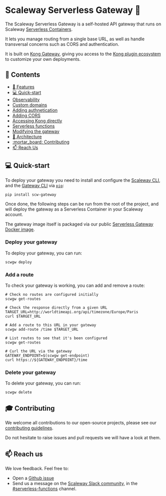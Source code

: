 # Scaleway Serverless Gateway :door:

The Scaleway Serverless Gateway is a self-hosted API gateway that runs on Scaleway [Serverless Containers](https://www.scaleway.com/en/serverless-containers/).

It lets you manage routing from a single base URL, as well as handle transversal concerns such as CORS and authentication.

It is built on [Kong Gateway](https://docs.konghq.com/gateway/latest/), giving you access to the [Kong plugin ecosystem](https://docs.konghq.com/hub/) to customize your own deployments.

## :page_with_curl: Contents

- [:rocket: Features](#rocket-features)
- [:computer: Quick-start](#computer-quick-start)
- [Observability](docs/observability.md)
- [Custom domains](docs/domains.md)
- [Adding authnetication](docs/auth.md)
- [Adding CORS](docs/cors.md)
- [Accessing Kong directly](docs/kong.md)
- [Serverless functions](docs/serverless.md)
- [Modifying the gateway](docs/custom.md)
- [:hammer: Architecture](docs/architecture.md)
- [:mortar\_board: Contributing](#mortar_board-contributing)
- [:mailbox: Reach Us](#mailbox-reach-us)

## :computer: Quick-start

To deploy your gateway you need to install and configure the [Scaleway CLI](https://github.com/scaleway/scaleway-cli), and the [Gateway CLI](https://pypi.org/project/scw-gateway/) via [`pip`](https://pip.pypa.io/en/stable/index.html):

```console
pip install scw-gateway
```

Once done, the following steps can be run from the root of the project, and will deploy the gateway as a Serverless Container in your Scaleway account.

The gateway image itself is packaged via our public [Serverless Gateway Docker image](https://hub.docker.com/r/scaleway/serverless-gateway).

### Deploy your gateway

To deploy your gateway, you can run:

```console
scwgw deploy
```

### Add a route

To check your gateway is working, you can add and remove a route:

```console
# Check no routes are configured initially
scwgw get-routes

# Check the response directly from a given URL
TARGET_URL=http://worldtimeapi.org/api/timezone/Europe/Paris
curl $TARGET_URL

# Add a route to this URL in your gateway
scwgw add-route /time $TARGET_URL

# List routes to see that it's been configured
scwgw get-routes

# Curl the URL via the gateway
GATEWAY_ENDPOINT=$(scwgw get-endpoint)
curl https://${GATEWAY_ENDPOINT}/time
```

### Delete your gateway

To delete your gateway, you can run:

```console
scwgw delete
```

## :mortar_board: Contributing

We welcome all contributions to our open-source projects, please see our [contributing guidelines](./.github/CONTRIBUTING.md).

Do not hesitate to raise issues and pull requests we will have a look at them.

## :mailbox: Reach us

We love feedback. Feel free to:

- Open a [Github issue](https://github.com/scaleway/serverless-functions-python/issues/new)
- Send us a message on the [Scaleway Slack community](https://slack.scaleway.com/), in the [#serverless-functions](https://scaleway-community.slack.com/app_redirect?channel=serverless-functions) channel.
